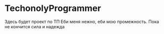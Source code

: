 # TechonolyProgrammer
Здесь будет проект по ТП
Еби меня нежно, еби мою промежность. 
Пока не кончится сила и надежда

